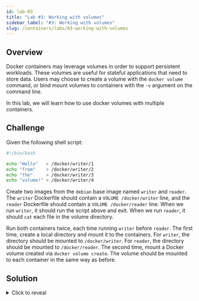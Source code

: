 ```yaml
---
id: lab-03
title: "Lab #3: Working with volumes"
sidebar_label: "#3: Working with volumes"
slug: /containers/labs/03-working-with-volumes
---
```


## Overview

Docker containers may leverage volumes in order to support persistent workloads.
These volumes are useful for stateful applications that need to store data.
Users may choose to create a volume with the `docker volume` command,
or bind mount volumes to containers with the `-v` argument on the command line.

In this lab, we will learn how to use docker volumes with multiple containers.

## Challenge

Given the following shell script:

```bash
#!/bin/bash

echo "Hello"   > /docker/writer/1
echo "from"    > /docker/writer/2
echo "the"     > /docker/writer/3
echo "volume!" > /docker/writer/4
```

Create two images from the `debian` base image named `writer` and `reader`.
The `writer` Dockerfile should contain a `VOLUME /docker/writer` line,
and the `reader` Dockerfile should contain a `VOLUME /docker/reader` line.
When we run `writer`, it should run the script above and exit.
When we run `reader`, it should `cat` each file in the volume directory.

Run both containers twice, each time running `writer` before `reader`.
The first time, create a local directory and mount it to the containers.
For `writer`, the directory should be mounted to `/docker/writer`.
For `reader`, the directory should be mounted to `/docker/reader`.
The second time, mount a Docker volume created via `docker volume create`.
The volume should be mounted to each container in the same way as before.

## Solution

<details>
<summary>Click to reveal</summary>

Create the file `write.sh` locally by copying and pasting the snippet above.
Make the file executable:

    chmod +x write.sh

Create `Dockerfile.writer` with these contents:

```dockerfile
FROM debian
COPY write.sh /write.sh
VOLUME /docker/writer
ENTRYPOINT [ "/write.sh" ]
```

Build the `writer` container:

    docker build -f Dockerfile.writer -t writer .

Create `Dockerfile.reader` with these contents:

```dockerfile
FROM debian
VOLUME /docker/reader
ENTRYPOINT [ "/bin/bash", "-c", "/bin/cat /docker/reader/*" ]
```

Build the `reader` container:

    docker build -f Dockerfile.reader -t reader .

Create a local directory, and then run the containers:

    mkdir local
    docker run -it --rm -v "${PWD}/local:/docker/writer" writer
    docker run -it --rm -v "${PWD}/local:/docker/reader" reader

Create a Docker volume, and then run the containers:

    docker volume create ssklab3
    docker run -it --rm -v "ssklab3:/docker/writer" writer
    docker run -it --rm -v "ssklab3:/docker/reader" reader

</details>
